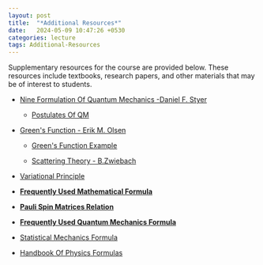 ```yaml
---
layout: post
title:  "*Additional Resources*"
date:   2024-05-09 10:47:26 +0530
categories: lecture
tags: Additional-Resources
---
```

Supplementary resources for the course are provided below. These resources include textbooks, research papers, and other materials that may be of interest to students.

- [Nine Formulation Of Quantum Mechanics -Daniel F. Styer](/SKMU/assets/pdf/None-Formulation-QM.pdf)

    - [Postulates Of QM](/SKMU/assets/pdf/QM-Postulates.pdf)

- [Green's Function - Erik M. Olsen](/SKMU/assets/pdf/Greens-Function.pdf)

    - [Green's Function Example](https://bingweb.binghamton.edu/~suzuki/Math-Physics/LN-14_Green_s_function.pdf)

    - [Scattering Theory - B.Zwiebach](/SKMU/assets/pdf/Scattering-MIT.pdf)

- [Variational Principle](/SKMU/assets/pdf/QM-Variational.pdf)

- **[Frequently Used Mathematical Formula](/SKMU/assets/pdf/Math-Formulae.pdf)**

- **[Pauli Spin Matrices Relation](/SKMU/assets/pdf/Pauli-Dirac-Relation.pdf)**

- **[Frequently Used Quantum Mechanics Formula](/SKMU/assets/pdf/QM-Formulae.pdf)**

- [Statistical Mechanics Formula](/SKMU/assets/pdf/Statistical-Formulae.pdf)

- [Handbook Of Physics Formulas](/SKMU/assets/pdf/The-Cambridge-Handbook-of-Physics-Formulas.pdf)
